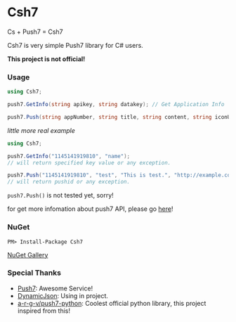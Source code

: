 # Csh7
Cs + Push7 = Csh7

Csh7 is very simple Push7 library for C# users.

**This project is not official!**

### Usage
```Cs
using Csh7;

push7.GetInfo(string apikey, string datakey); // Get Application Info

push7.Push(string appNumber, string title, string content, string iconURL, string URL, string apikey); // Create Push
```

_little more real example_
```Cs
using Csh7;

push7.GetInfo("1145141919810", "name");
// will return specified key value or any exception.

push7.Push("1145141919810", "test", "This is test.", "http://example.com/icon.png", "http://example.com", "1145141919810INMUC");
// will return pushid or any exception.
```

`push7.Push()` is not tested yet, sorry!

for get more infomation about push7 API, please go [here](https://esa-pages.io/p/sharing/3426/posts/203/80ff5595487df69dfe38.html)!

### NuGet
```
PM> Install-Package Csh7
```
[NuGet Gallery](https://www.nuget.org/packages/Csh7)

### Special Thanks
* [Push7](https://push7.jp/): Awesome Service!
* [DynamicJson](https://dynamicjson.codeplex.com/): Using in project.
* [a-r-g-v/push7-python](https://github.com/a-r-g-v/push7-python): Coolest official python library, this project inspired from this!